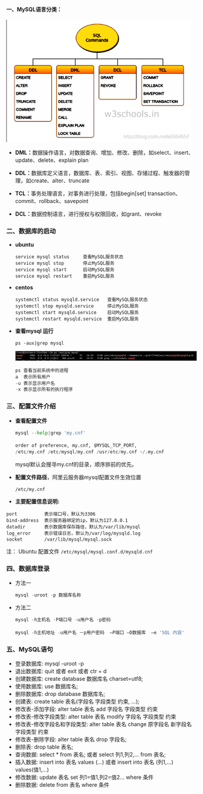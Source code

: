 #### 一、MySQL语言分类：

<img src="../images/mysql-commind-01.png" alt="mysql-windos-install" style="zoom:80%;" />

- <b>DML：</b>数据操作语言，对数据查询、增加、修改、删除，如select、insert、update、delete、explain plan

- <b>DDL：</b>数据库定义语言，数据库、表、索引、视图、存储过程、触发器的管理，如create、alter、truncate

- <b>TCL：</b>事务处理语言，对事务进行处理，包括begin[set] transaction、commit、rollback、savepoint
- <b>DCL：</b>数据控制语言，进行授权与权限回收，如grant、revoke

### 二、数据库的启动

 - <b>ubuntu</b>

   ```
   service mysql status  	查看MySQL服务状态
   service mysql stop    	停止MySQL服务
   service mysql start   	启动MySQL服务
   service mysql restart 	重启MySQL服务
   ```

 - <b>centos</b>

   ```
   systemctl status mysqld.service   查看MySQL服务状态
   systemctl stop mysqld.service     停止MySQL服务
   systemctl start mysqld.service    启动MySQL服务
   systemctl restart mysqld.service  重启MySQL服务
   ```

- <b>查看mysql 运行</b>

  ```
  ps -aux|grep mysql
  ```

  ![mysql-windos-install](../images/mysql-commind-02.png)

  ```python
  ps 查看当前系统中的进程
  a  表示所有用户
  -u 表示显示用户名
  -x 表示显示所有的执行程序
  ```

### 三、配置文件介绍

- <b>查看配置文件</b>

  ```python
  mysql --help|grep 'my.cnf'
  
  order of preference, my.cnf, $MYSQL_TCP_PORT,
  /etc/my.cnf /etc/mysql/my.cnf /usr/etc/my.cnf ~/.my.cnf
  ```

  mysql默认会搜寻my.cnf的目录，顺序排前的优先。

- <b>配置文件路径</b>，阿里云服务器mysql配置文件生效位置

  ```
  /etc/my.cnf           
  ```

-  **主要配置信息说明:** 

  ```linux
  port          表示端口号，默认为3306
  bind-address  表示服务器绑定的ip，默认为127.0.0.1
  datadir       表示数据库保存路径，默认为/var/lib/mysql
  log_error     表示错误日志，默认为/var/log/mysqld.log
  socket        /var/lib/mysql/mysql.sock
  ```

  注： Ubuntu 配置文件   `/etc/mysql/mysql.conf.d/mysqld.cnf `

### 四、数据库登录 

- 方法一

  ```python
  mysql -uroot -p 数据库名称
  ```

- 方法二

  ```python
  mysql -h主机名 -P端口号 -u用户名 -p密码
  
  mysql -h主机地址 -u用户名 －p用户密码  –P端口 –D数据库  –e 'SQL 内容'
  ```

### 五、MySQL语句

- 登录数据库: mysql -uroot -p
- 退出数据库: quit 或者 exit 或者 ctr + d
- 创建数据库: create database 数据库名 charset=utf8;
- 使用数据库: use 数据库名;
- 删除数据库: drop database 数据库名;
- 创建表: create table 表名(字段名 字段类型 约束, ...);
- 修改表-添加字段: alter table 表名 add 字段名 字段类型 约束
- 修改表-修改字段类型: alter table 表名 modify 字段名 字段类型 约束
- 修改表-修改字段名和字段类型: alter table 表名 change 原字段名 新字段名 字段类型 约束
- 修改表-删除字段: alter table 表名 drop 字段名;
- 删除表: drop table 表名;
- 查询数据: select * from 表名; 或者 select 列1,列2,... from 表名;
- 插入数据: insert into 表名 values (...) 或者 insert into 表名 (列1,...) values(值1,...)
- 修改数据: update 表名 set 列1=值1,列2=值2... where 条件
- 删除数据: delete from 表名 where 条件

